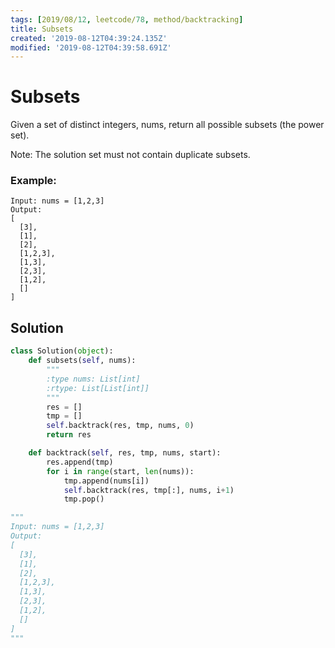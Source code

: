 ```yaml
---
tags: [2019/08/12, leetcode/78, method/backtracking]
title: Subsets
created: '2019-08-12T04:39:24.135Z'
modified: '2019-08-12T04:39:58.691Z'
---
```


# Subsets

Given a set of distinct integers, nums, return all possible subsets (the power set).

Note: The solution set must not contain duplicate subsets.

### Example:

```
Input: nums = [1,2,3]
Output:
[
  [3],
  [1],
  [2],
  [1,2,3],
  [1,3],
  [2,3],
  [1,2],
  []
]
```

## Solution

```python
class Solution(object):
    def subsets(self, nums):
        """
        :type nums: List[int]
        :rtype: List[List[int]]
        """
        res = []
        tmp = []
        self.backtrack(res, tmp, nums, 0)
        return res

    def backtrack(self, res, tmp, nums, start):
        res.append(tmp)
        for i in range(start, len(nums)):
            tmp.append(nums[i])
            self.backtrack(res, tmp[:], nums, i+1)
            tmp.pop()

"""
Input: nums = [1,2,3]
Output:
[
  [3],
  [1],
  [2],
  [1,2,3],
  [1,3],
  [2,3],
  [1,2],
  []
]
"""
```
